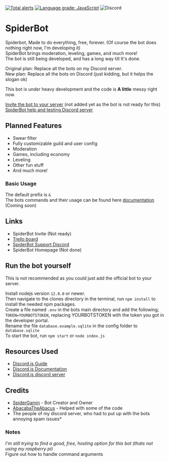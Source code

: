 [![Total alerts](https://img.shields.io/lgtm/alerts/g/SpiderGamin/SpiderBot-Code.svg?logo=lgtm&logoWidth=18)](https://lgtm.com/projects/g/SpiderGamin/SpiderBot-Code/alerts/)
[![Language grade: JavaScript](https://img.shields.io/lgtm/grade/javascript/g/SpiderGamin/SpiderBot-Code.svg?logo=lgtm&logoWidth=18)](https://lgtm.com/projects/g/SpiderGamin/SpiderBot-Code/context:javascript)
![Discord](https://img.shields.io/discord/728316562163105925?color=blue&label=Discord&logo=%7B%7Bl&logoColor=blue)
# SpiderBot
Spiderbot, Made to do everything, free, forever. (Of course the bot does nothing right now, I'm developing it)  
SpiderBot brings moderation, leveling, games, and much more!  
The bot is still being developed, and has a long way till It's done.

Original plan: Replace all the bots on my Discord server.  
New plan: Replace all the bots on Discord (just kidding, but it helps the slogan ok)

This bot is under heavy development and the code is **A little** messy right now.

[Invite the bot to your server]() (not added yet as the bot is not ready for this)  
[SpiderBot help and testing Discord server](https://discord.gg/6kFYJAP)

## Planned Features
- Swear filter
- Fully customizable guild and user config
- Moderation
- Games, including economy
- Leveling
- Other fun stuff
- And much more!

### Basic Usage
The default prefix is `&`  
The bots commands and their usage can be found here <a href="">documentation</a> (Coming soon)

## Links
- SpiderBot Invite (Not ready)
- [Trello board](https://trello.com/b/5VGBZZ64/spiderbot)
- [SpiderBot Support Discord](https://discord.gg/6kFYJAP)
- SpiderBot Homepage (Not done)


## Run the bot yourself
This is not recommended as you could just add the official bot to your server.  

Install nodejs version `12.0.0` or newer.  
Then navigate to the clones directory in the terminal, run `npm install` to install the needed npm packages.  
Create a file named `.env` in the bots main directory and add the following; `TOKEN=YOURBOTSTOKEN`, replacing YOURBOTSTOKEN with the token you got in the developer portal.  
Rename the file `database.example.sqlite` in the config folder to `database.sqlite`  
To start the bot, run `npm start` or `node index.js`

## Resources Used
- [Discord.js Guide](https://discordjs.guide/)  
- [Discord.js Documentation](https://discord.js.org/?source=post_page---------------------------#/docs/main/stable/general/welcome)  
- [Discord.js discord server](https://discord.gg/bRCvFy9)

## Credits
- [SpiderGamin](https://github.com/SpiderGamin) - Bot Creator and Owner  
- [AbacabaTheAbacus](https://github.com/AbacabaTheAbacus) - Helped with some of the code
- The people of my discord server, who had to put up with the bots annoying spam issues*


### Notes
_I'm still trying to find a good, free, hosting option for this bot (thats not using my raspberry pi)_  
Figure out how to handle command arguments
